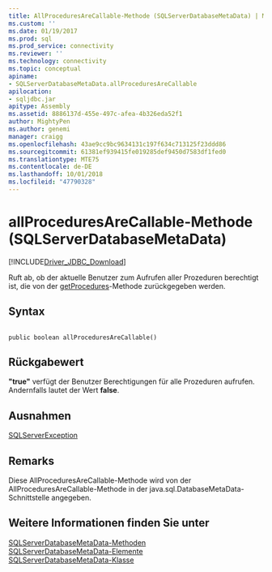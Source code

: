 ```yaml
---
title: AllProceduresAreCallable-Methode (SQLServerDatabaseMetaData) | Microsoft-Dokumentation
ms.custom: ''
ms.date: 01/19/2017
ms.prod: sql
ms.prod_service: connectivity
ms.reviewer: ''
ms.technology: connectivity
ms.topic: conceptual
apiname:
- SQLServerDatabaseMetaData.allProceduresAreCallable
apilocation:
- sqljdbc.jar
apitype: Assembly
ms.assetid: 8886137d-455e-497c-afea-4b326eda52f1
author: MightyPen
ms.author: genemi
manager: craigg
ms.openlocfilehash: 43ae9cc9bc9634131c197f634c713125f23ddd86
ms.sourcegitcommit: 61381ef939415fe019285def9450d7583df1fed0
ms.translationtype: MTE75
ms.contentlocale: de-DE
ms.lasthandoff: 10/01/2018
ms.locfileid: "47790328"
---
```

# <a name="allproceduresarecallable-method-sqlserverdatabasemetadata"></a>allProceduresAreCallable-Methode (SQLServerDatabaseMetaData)
[!INCLUDE[Driver_JDBC_Download](../../../includes/driver_jdbc_download.md)]

  Ruft ab, ob der aktuelle Benutzer zum Aufrufen aller Prozeduren berechtigt ist, die von der [getProcedures](../../../connect/jdbc/reference/getprocedures-method-sqlserverdatabasemetadata.md)-Methode zurückgegeben werden.  
  
## <a name="syntax"></a>Syntax  
  
```  
  
public boolean allProceduresAreCallable()  
```  
  
## <a name="return-value"></a>Rückgabewert  
 **"true"** verfügt der Benutzer Berechtigungen für alle Prozeduren aufrufen. Andernfalls lautet der Wert **false**.  
  
## <a name="exceptions"></a>Ausnahmen  
 [SQLServerException](../../../connect/jdbc/reference/sqlserverexception-class.md)  
  
## <a name="remarks"></a>Remarks  
 Diese AllProceduresAreCallable-Methode wird von der AllProceduresAreCallable-Methode in der java.sql.DatabaseMetaData-Schnittstelle angegeben.  
  
## <a name="see-also"></a>Weitere Informationen finden Sie unter  
 [SQLServerDatabaseMetaData-Methoden](../../../connect/jdbc/reference/sqlserverdatabasemetadata-methods.md)   
 [SQLServerDatabaseMetaData-Elemente](../../../connect/jdbc/reference/sqlserverdatabasemetadata-members.md)   
 [SQLServerDatabaseMetaData-Klasse](../../../connect/jdbc/reference/sqlserverdatabasemetadata-class.md)  
  
  
